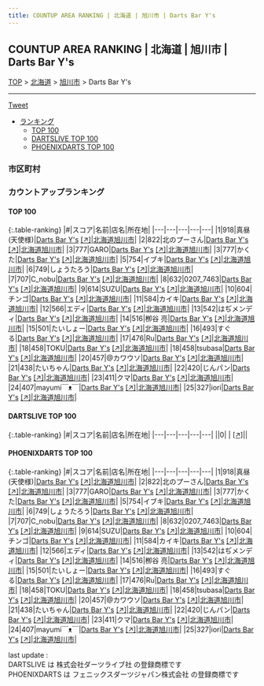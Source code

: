 ```yaml
---
title: COUNTUP AREA RANKING | 北海道 | 旭川市 | Darts Bar Y's
---
```

## COUNTUP AREA RANKING | 北海道 | 旭川市 | Darts Bar Y's

[TOP](/darts/rank/) > [北海道](/darts/rank/北海道/) > [旭川市](/darts/rank/北海道/旭川市/) > Darts Bar Y's

___

<a href="https://twitter.com/share?ref_src=twsrc%5Etfw" data-text="COUNTUP AREA RANKING | 北海道旭川市Darts Bar Y's" class="twitter-share-button" data-hashtags="DARTSLIVE,PHOENIXDARTS,darts,ダーツ" data-show-count="false">Tweet</a>

* [ランキング](#カウントアップランキング)
    * [TOP 100](#top-100)
    * [DARTSLIVE TOP 100](#dartslive-top-100)
    * [PHOENIXDARTS TOP 100](#phoenixdarts-top-100)

### 市区町村

<ul>

</ul>

### カウントアップランキング

#### TOP 100



{:.table-ranking}
|#|スコア|名前|店名|所在地|
|---|---|---|---|---|
|1|918|<span class="rank-name-pd">真昼(天使様)</span>|<a href="/darts/rank/shops/7329.html">Darts Bar Y's</a> <a href="https://vs.phoenixdarts.com/jp/shop/shopDetailInfo/s_7329?s_seq=7329">[↗]</a>|<a href="/darts/rank/北海道/旭川市">北海道旭川市</a>|
|2|822|<span class="rank-name-pd">北のプーさん</span>|<a href="/darts/rank/shops/7329.html">Darts Bar Y's</a> <a href="https://vs.phoenixdarts.com/jp/shop/shopDetailInfo/s_7329?s_seq=7329">[↗]</a>|<a href="/darts/rank/北海道/旭川市">北海道旭川市</a>|
|3|777|<span class="rank-name-pd">GARO</span>|<a href="/darts/rank/shops/7329.html">Darts Bar Y's</a> <a href="https://vs.phoenixdarts.com/jp/shop/shopDetailInfo/s_7329?s_seq=7329">[↗]</a>|<a href="/darts/rank/北海道/旭川市">北海道旭川市</a>|
|3|777|<span class="rank-name-pd">かくた</span>|<a href="/darts/rank/shops/7329.html">Darts Bar Y's</a> <a href="https://vs.phoenixdarts.com/jp/shop/shopDetailInfo/s_7329?s_seq=7329">[↗]</a>|<a href="/darts/rank/北海道/旭川市">北海道旭川市</a>|
|5|754|<span class="rank-name-pd">イブキ</span>|<a href="/darts/rank/shops/7329.html">Darts Bar Y's</a> <a href="https://vs.phoenixdarts.com/jp/shop/shopDetailInfo/s_7329?s_seq=7329">[↗]</a>|<a href="/darts/rank/北海道/旭川市">北海道旭川市</a>|
|6|749|<span class="rank-name-pd">しょうたろう</span>|<a href="/darts/rank/shops/7329.html">Darts Bar Y's</a> <a href="https://vs.phoenixdarts.com/jp/shop/shopDetailInfo/s_7329?s_seq=7329">[↗]</a>|<a href="/darts/rank/北海道/旭川市">北海道旭川市</a>|
|7|707|<span class="rank-name-pd">C_nobu</span>|<a href="/darts/rank/shops/7329.html">Darts Bar Y's</a> <a href="https://vs.phoenixdarts.com/jp/shop/shopDetailInfo/s_7329?s_seq=7329">[↗]</a>|<a href="/darts/rank/北海道/旭川市">北海道旭川市</a>|
|8|632|<span class="rank-name-pd">0207_7463</span>|<a href="/darts/rank/shops/7329.html">Darts Bar Y's</a> <a href="https://vs.phoenixdarts.com/jp/shop/shopDetailInfo/s_7329?s_seq=7329">[↗]</a>|<a href="/darts/rank/北海道/旭川市">北海道旭川市</a>|
|9|614|<span class="rank-name-pd">SUZU</span>|<a href="/darts/rank/shops/7329.html">Darts Bar Y's</a> <a href="https://vs.phoenixdarts.com/jp/shop/shopDetailInfo/s_7329?s_seq=7329">[↗]</a>|<a href="/darts/rank/北海道/旭川市">北海道旭川市</a>|
|10|604|<span class="rank-name-pd">チンゴ</span>|<a href="/darts/rank/shops/7329.html">Darts Bar Y's</a> <a href="https://vs.phoenixdarts.com/jp/shop/shopDetailInfo/s_7329?s_seq=7329">[↗]</a>|<a href="/darts/rank/北海道/旭川市">北海道旭川市</a>|
|11|584|<span class="rank-name-pd">カイキ</span>|<a href="/darts/rank/shops/7329.html">Darts Bar Y's</a> <a href="https://vs.phoenixdarts.com/jp/shop/shopDetailInfo/s_7329?s_seq=7329">[↗]</a>|<a href="/darts/rank/北海道/旭川市">北海道旭川市</a>|
|12|566|<span class="rank-name-pd">エディ</span>|<a href="/darts/rank/shops/7329.html">Darts Bar Y's</a> <a href="https://vs.phoenixdarts.com/jp/shop/shopDetailInfo/s_7329?s_seq=7329">[↗]</a>|<a href="/darts/rank/北海道/旭川市">北海道旭川市</a>|
|13|542|<span class="rank-name-pd">はぢメンディ</span>|<a href="/darts/rank/shops/7329.html">Darts Bar Y's</a> <a href="https://vs.phoenixdarts.com/jp/shop/shopDetailInfo/s_7329?s_seq=7329">[↗]</a>|<a href="/darts/rank/北海道/旭川市">北海道旭川市</a>|
|14|516|<span class="rank-name-pd">栁谷 亮</span>|<a href="/darts/rank/shops/7329.html">Darts Bar Y's</a> <a href="https://vs.phoenixdarts.com/jp/shop/shopDetailInfo/s_7329?s_seq=7329">[↗]</a>|<a href="/darts/rank/北海道/旭川市">北海道旭川市</a>|
|15|501|<span class="rank-name-pd">たいしょー</span>|<a href="/darts/rank/shops/7329.html">Darts Bar Y's</a> <a href="https://vs.phoenixdarts.com/jp/shop/shopDetailInfo/s_7329?s_seq=7329">[↗]</a>|<a href="/darts/rank/北海道/旭川市">北海道旭川市</a>|
|16|493|<span class="rank-name-pd">すぐる</span>|<a href="/darts/rank/shops/7329.html">Darts Bar Y's</a> <a href="https://vs.phoenixdarts.com/jp/shop/shopDetailInfo/s_7329?s_seq=7329">[↗]</a>|<a href="/darts/rank/北海道/旭川市">北海道旭川市</a>|
|17|476|<span class="rank-name-pd">Ru</span>|<a href="/darts/rank/shops/7329.html">Darts Bar Y's</a> <a href="https://vs.phoenixdarts.com/jp/shop/shopDetailInfo/s_7329?s_seq=7329">[↗]</a>|<a href="/darts/rank/北海道/旭川市">北海道旭川市</a>|
|18|458|<span class="rank-name-pd">TOKU</span>|<a href="/darts/rank/shops/7329.html">Darts Bar Y's</a> <a href="https://vs.phoenixdarts.com/jp/shop/shopDetailInfo/s_7329?s_seq=7329">[↗]</a>|<a href="/darts/rank/北海道/旭川市">北海道旭川市</a>|
|18|458|<span class="rank-name-pd">tsubasa</span>|<a href="/darts/rank/shops/7329.html">Darts Bar Y's</a> <a href="https://vs.phoenixdarts.com/jp/shop/shopDetailInfo/s_7329?s_seq=7329">[↗]</a>|<a href="/darts/rank/北海道/旭川市">北海道旭川市</a>|
|20|457|<span class="rank-name-pd">@カワウソ</span>|<a href="/darts/rank/shops/7329.html">Darts Bar Y's</a> <a href="https://vs.phoenixdarts.com/jp/shop/shopDetailInfo/s_7329?s_seq=7329">[↗]</a>|<a href="/darts/rank/北海道/旭川市">北海道旭川市</a>|
|21|438|<span class="rank-name-pd">たいちゃん</span>|<a href="/darts/rank/shops/7329.html">Darts Bar Y's</a> <a href="https://vs.phoenixdarts.com/jp/shop/shopDetailInfo/s_7329?s_seq=7329">[↗]</a>|<a href="/darts/rank/北海道/旭川市">北海道旭川市</a>|
|22|420|<span class="rank-name-pd">じんパン</span>|<a href="/darts/rank/shops/7329.html">Darts Bar Y's</a> <a href="https://vs.phoenixdarts.com/jp/shop/shopDetailInfo/s_7329?s_seq=7329">[↗]</a>|<a href="/darts/rank/北海道/旭川市">北海道旭川市</a>|
|23|411|<span class="rank-name-pd">クマ</span>|<a href="/darts/rank/shops/7329.html">Darts Bar Y's</a> <a href="https://vs.phoenixdarts.com/jp/shop/shopDetailInfo/s_7329?s_seq=7329">[↗]</a>|<a href="/darts/rank/北海道/旭川市">北海道旭川市</a>|
|24|407|<span class="rank-name-pd">mayumi⁠￣⁠ᴥ⁠￣⁠</span>|<a href="/darts/rank/shops/7329.html">Darts Bar Y's</a> <a href="https://vs.phoenixdarts.com/jp/shop/shopDetailInfo/s_7329?s_seq=7329">[↗]</a>|<a href="/darts/rank/北海道/旭川市">北海道旭川市</a>|
|25|327|<span class="rank-name-pd">iori</span>|<a href="/darts/rank/shops/7329.html">Darts Bar Y's</a> <a href="https://vs.phoenixdarts.com/jp/shop/shopDetailInfo/s_7329?s_seq=7329">[↗]</a>|<a href="/darts/rank/北海道/旭川市">北海道旭川市</a>|


#### DARTSLIVE TOP 100



{:.table-ranking}
|#|スコア|名前|店名|所在地|
|---|---|---|---|---|
||0|<span class="rank-name-dl"> </span>|<a href="/darts/rank/shops/.html"></a> <a href="">[↗]</a>|<a href="/darts/rank//"></a>|


#### PHOENIXDARTS TOP 100



{:.table-ranking}
|#|スコア|名前|店名|所在地|
|---|---|---|---|---|
|1|918|<span class="rank-name-pd">真昼(天使様)</span>|<a href="/darts/rank/shops/7329.html">Darts Bar Y's</a> <a href="https://vs.phoenixdarts.com/jp/shop/shopDetailInfo/s_7329?s_seq=7329">[↗]</a>|<a href="/darts/rank/北海道/旭川市">北海道旭川市</a>|
|2|822|<span class="rank-name-pd">北のプーさん</span>|<a href="/darts/rank/shops/7329.html">Darts Bar Y's</a> <a href="https://vs.phoenixdarts.com/jp/shop/shopDetailInfo/s_7329?s_seq=7329">[↗]</a>|<a href="/darts/rank/北海道/旭川市">北海道旭川市</a>|
|3|777|<span class="rank-name-pd">GARO</span>|<a href="/darts/rank/shops/7329.html">Darts Bar Y's</a> <a href="https://vs.phoenixdarts.com/jp/shop/shopDetailInfo/s_7329?s_seq=7329">[↗]</a>|<a href="/darts/rank/北海道/旭川市">北海道旭川市</a>|
|3|777|<span class="rank-name-pd">かくた</span>|<a href="/darts/rank/shops/7329.html">Darts Bar Y's</a> <a href="https://vs.phoenixdarts.com/jp/shop/shopDetailInfo/s_7329?s_seq=7329">[↗]</a>|<a href="/darts/rank/北海道/旭川市">北海道旭川市</a>|
|5|754|<span class="rank-name-pd">イブキ</span>|<a href="/darts/rank/shops/7329.html">Darts Bar Y's</a> <a href="https://vs.phoenixdarts.com/jp/shop/shopDetailInfo/s_7329?s_seq=7329">[↗]</a>|<a href="/darts/rank/北海道/旭川市">北海道旭川市</a>|
|6|749|<span class="rank-name-pd">しょうたろう</span>|<a href="/darts/rank/shops/7329.html">Darts Bar Y's</a> <a href="https://vs.phoenixdarts.com/jp/shop/shopDetailInfo/s_7329?s_seq=7329">[↗]</a>|<a href="/darts/rank/北海道/旭川市">北海道旭川市</a>|
|7|707|<span class="rank-name-pd">C_nobu</span>|<a href="/darts/rank/shops/7329.html">Darts Bar Y's</a> <a href="https://vs.phoenixdarts.com/jp/shop/shopDetailInfo/s_7329?s_seq=7329">[↗]</a>|<a href="/darts/rank/北海道/旭川市">北海道旭川市</a>|
|8|632|<span class="rank-name-pd">0207_7463</span>|<a href="/darts/rank/shops/7329.html">Darts Bar Y's</a> <a href="https://vs.phoenixdarts.com/jp/shop/shopDetailInfo/s_7329?s_seq=7329">[↗]</a>|<a href="/darts/rank/北海道/旭川市">北海道旭川市</a>|
|9|614|<span class="rank-name-pd">SUZU</span>|<a href="/darts/rank/shops/7329.html">Darts Bar Y's</a> <a href="https://vs.phoenixdarts.com/jp/shop/shopDetailInfo/s_7329?s_seq=7329">[↗]</a>|<a href="/darts/rank/北海道/旭川市">北海道旭川市</a>|
|10|604|<span class="rank-name-pd">チンゴ</span>|<a href="/darts/rank/shops/7329.html">Darts Bar Y's</a> <a href="https://vs.phoenixdarts.com/jp/shop/shopDetailInfo/s_7329?s_seq=7329">[↗]</a>|<a href="/darts/rank/北海道/旭川市">北海道旭川市</a>|
|11|584|<span class="rank-name-pd">カイキ</span>|<a href="/darts/rank/shops/7329.html">Darts Bar Y's</a> <a href="https://vs.phoenixdarts.com/jp/shop/shopDetailInfo/s_7329?s_seq=7329">[↗]</a>|<a href="/darts/rank/北海道/旭川市">北海道旭川市</a>|
|12|566|<span class="rank-name-pd">エディ</span>|<a href="/darts/rank/shops/7329.html">Darts Bar Y's</a> <a href="https://vs.phoenixdarts.com/jp/shop/shopDetailInfo/s_7329?s_seq=7329">[↗]</a>|<a href="/darts/rank/北海道/旭川市">北海道旭川市</a>|
|13|542|<span class="rank-name-pd">はぢメンディ</span>|<a href="/darts/rank/shops/7329.html">Darts Bar Y's</a> <a href="https://vs.phoenixdarts.com/jp/shop/shopDetailInfo/s_7329?s_seq=7329">[↗]</a>|<a href="/darts/rank/北海道/旭川市">北海道旭川市</a>|
|14|516|<span class="rank-name-pd">栁谷 亮</span>|<a href="/darts/rank/shops/7329.html">Darts Bar Y's</a> <a href="https://vs.phoenixdarts.com/jp/shop/shopDetailInfo/s_7329?s_seq=7329">[↗]</a>|<a href="/darts/rank/北海道/旭川市">北海道旭川市</a>|
|15|501|<span class="rank-name-pd">たいしょー</span>|<a href="/darts/rank/shops/7329.html">Darts Bar Y's</a> <a href="https://vs.phoenixdarts.com/jp/shop/shopDetailInfo/s_7329?s_seq=7329">[↗]</a>|<a href="/darts/rank/北海道/旭川市">北海道旭川市</a>|
|16|493|<span class="rank-name-pd">すぐる</span>|<a href="/darts/rank/shops/7329.html">Darts Bar Y's</a> <a href="https://vs.phoenixdarts.com/jp/shop/shopDetailInfo/s_7329?s_seq=7329">[↗]</a>|<a href="/darts/rank/北海道/旭川市">北海道旭川市</a>|
|17|476|<span class="rank-name-pd">Ru</span>|<a href="/darts/rank/shops/7329.html">Darts Bar Y's</a> <a href="https://vs.phoenixdarts.com/jp/shop/shopDetailInfo/s_7329?s_seq=7329">[↗]</a>|<a href="/darts/rank/北海道/旭川市">北海道旭川市</a>|
|18|458|<span class="rank-name-pd">TOKU</span>|<a href="/darts/rank/shops/7329.html">Darts Bar Y's</a> <a href="https://vs.phoenixdarts.com/jp/shop/shopDetailInfo/s_7329?s_seq=7329">[↗]</a>|<a href="/darts/rank/北海道/旭川市">北海道旭川市</a>|
|18|458|<span class="rank-name-pd">tsubasa</span>|<a href="/darts/rank/shops/7329.html">Darts Bar Y's</a> <a href="https://vs.phoenixdarts.com/jp/shop/shopDetailInfo/s_7329?s_seq=7329">[↗]</a>|<a href="/darts/rank/北海道/旭川市">北海道旭川市</a>|
|20|457|<span class="rank-name-pd">@カワウソ</span>|<a href="/darts/rank/shops/7329.html">Darts Bar Y's</a> <a href="https://vs.phoenixdarts.com/jp/shop/shopDetailInfo/s_7329?s_seq=7329">[↗]</a>|<a href="/darts/rank/北海道/旭川市">北海道旭川市</a>|
|21|438|<span class="rank-name-pd">たいちゃん</span>|<a href="/darts/rank/shops/7329.html">Darts Bar Y's</a> <a href="https://vs.phoenixdarts.com/jp/shop/shopDetailInfo/s_7329?s_seq=7329">[↗]</a>|<a href="/darts/rank/北海道/旭川市">北海道旭川市</a>|
|22|420|<span class="rank-name-pd">じんパン</span>|<a href="/darts/rank/shops/7329.html">Darts Bar Y's</a> <a href="https://vs.phoenixdarts.com/jp/shop/shopDetailInfo/s_7329?s_seq=7329">[↗]</a>|<a href="/darts/rank/北海道/旭川市">北海道旭川市</a>|
|23|411|<span class="rank-name-pd">クマ</span>|<a href="/darts/rank/shops/7329.html">Darts Bar Y's</a> <a href="https://vs.phoenixdarts.com/jp/shop/shopDetailInfo/s_7329?s_seq=7329">[↗]</a>|<a href="/darts/rank/北海道/旭川市">北海道旭川市</a>|
|24|407|<span class="rank-name-pd">mayumi⁠￣⁠ᴥ⁠￣⁠</span>|<a href="/darts/rank/shops/7329.html">Darts Bar Y's</a> <a href="https://vs.phoenixdarts.com/jp/shop/shopDetailInfo/s_7329?s_seq=7329">[↗]</a>|<a href="/darts/rank/北海道/旭川市">北海道旭川市</a>|
|25|327|<span class="rank-name-pd">iori</span>|<a href="/darts/rank/shops/7329.html">Darts Bar Y's</a> <a href="https://vs.phoenixdarts.com/jp/shop/shopDetailInfo/s_7329?s_seq=7329">[↗]</a>|<a href="/darts/rank/北海道/旭川市">北海道旭川市</a>|


<div class="footer border-top border-gray-light mt-5 pt-3 text-right text-gray">
    last update : <span style="font-weight: italic" id="foot_last_modified"></span><br />
    DARTSLIVE は 株式会社ダーツライブ社 の登録商標です<br />
    PHOENIXDARTS は フェニックスダーツジャパン株式会社 の登録商標です<br />
</div>

<script src="https://cdnjs.cloudflare.com/ajax/libs/jquery.tablesorter/2.31.3/js/jquery.tablesorter.min.js" integrity="sha512-qzgd5cYSZcosqpzpn7zF2ZId8f/8CHmFKZ8j7mU4OUXTNRd5g+ZHBPsgKEwoqxCtdQvExE5LprwwPAgoicguNg==" crossorigin="anonymous" referrerpolicy="no-referrer"></script>
<link rel="stylesheet" href="https://cdnjs.cloudflare.com/ajax/libs/jquery.tablesorter/2.31.3/css/theme.default.min.css" integrity="sha512-wghhOJkjQX0Lh3NSWvNKeZ0ZpNn+SPVXX1Qyc9OCaogADktxrBiBdKGDoqVUOyhStvMBmJQ8ZdMHiR3wuEq8+w==" crossorigin="anonymous" referrerpolicy="no-referrer" />
<script>
$(function() {
    $(".table-ranking").tablesorter({sortList:[[0, 0]]});
    $("#foot_last_modified").text(formatDate(new Date(document.lastModified), 'yyyy-MM-dd HH:mm:ss'));
});
</script>

<script async src="https://platform.twitter.com/widgets.js" charset="utf-8"></script>